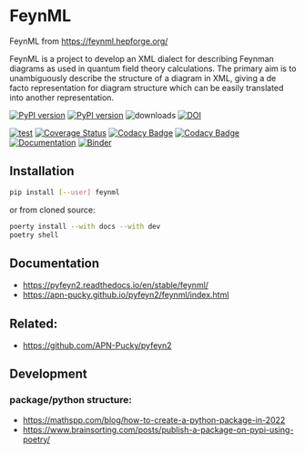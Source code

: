 # FeynML

FeynML from <https://feynml.hepforge.org/>

FeynML is a project to develop an XML dialect for describing Feynman diagrams as used in quantum field theory calculations. The primary aim is to unambiguously describe the structure of a diagram in XML, giving a de facto representation for diagram structure which can be easily translated into another representation.

[![PyPI version][pypi image]][pypi link] [![PyPI version][pypi versions]][pypi link]  ![downloads](https://img.shields.io/pypi/dm/feynml.svg) [![DOI](https://zenodo.org/badge/584503197.svg)](https://zenodo.org/badge/latestdoi/584503197)

[![test][a t image]][a t link]     [![Coverage Status][c t i]][c t l] [![Codacy Badge](https://app.codacy.com/project/badge/Coverage/6ca71460fc2d44049a87bf4580134322)](https://app.codacy.com/gh/APN-Pucky/feynml/dashboard?utm_source=gh&utm_medium=referral&utm_content=&utm_campaign=Badge_coverage)  [![Codacy Badge](https://app.codacy.com/project/badge/Grade/6ca71460fc2d44049a87bf4580134322)](https://app.codacy.com/gh/APN-Pucky/feynml/dashboard?utm_source=gh&utm_medium=referral&utm_content=&utm_campaign=Badge_grade)  [![Documentation][rtd t i]][rtd t l] [![Binder](https://mybinder.org/badge_logo.svg)](https://mybinder.org/v2/gh/APN-Pucky/pyhep-2023/final)

## Installation

```sh
pip install [--user] feynml
```

or from cloned source:

```sh
poerty install --with docs --with dev
poetry shell
```

## Documentation

- <https://pyfeyn2.readthedocs.io/en/stable/feynml/>
- <https://apn-pucky.github.io/pyfeyn2/feynml/index.html>

## Related:

- <https://github.com/APN-Pucky/pyfeyn2>

## Development

### package/python structure:

- <https://mathspp.com/blog/how-to-create-a-python-package-in-2022>
- <https://www.brainsorting.com/posts/publish-a-package-on-pypi-using-poetry/>

[a t image]: https://github.com/APN-Pucky/feynml/actions/workflows/test.yml/badge.svg
[a t link]: https://github.com/APN-Pucky/feynml/actions/workflows/test.yml
[c t i]: https://coveralls.io/repos/github/APN-Pucky/feynml/badge.svg?branch=master
[c t l]: https://coveralls.io/github/APN-Pucky/feynml?branch=master
[pypi image]: https://badge.fury.io/py/feynml.svg
[pypi link]: https://pypi.org/project/feynml/
[pypi versions]: https://img.shields.io/pypi/pyversions/feynml.svg
[rtd t i]: https://readthedocs.org/projects/pyfeyn2/badge/?version=latest
[rtd t l]: https://pyfeyn2.readthedocs.io/en/latest/?badge=latest
